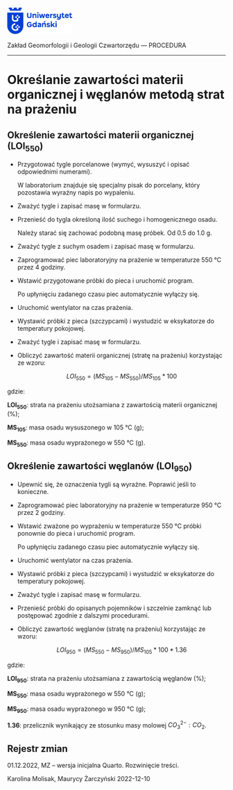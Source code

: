 
<div fig-alt="Logo: Uniwersytet Gdański" fig-align="left">

[<img src="images/log-ug_pl.png" width="150" />](https://geomorfologia.ug.edu.pl)

</div>

Zakład Geomorfologii i Geologii Czwartorzędu — PROCEDURA

------------------------------------------------------------------------

# Określanie zawartości materii organicznej i węglanów metodą strat na prażeniu

## Określenie zawartości materii organicznej (LOI<sub>550</sub>)

- Przygotować tygle porcelanowe (wymyć, wysuszyć i opisać odpowiednimi
  numerami).

  W laboratorium znajduje się specjalny pisak do porcelany, który
  pozostawia wyraźny napis po wypaleniu.

- Zważyć tygle i zapisać masę w formularzu.

- Przenieść do tygla określoną ilość suchego i homogenicznego osadu.

  Należy starać się zachować podobną masę próbek. Od 0.5 do 1.0 g.

- Zważyć tygle z suchym osadem i zapisać masę w formularzu.

- Zaprogramować piec laboratoryjny na prażenie w temperaturze 550 °C
  przez 4 godziny.

- Wstawić przygotowane próbki do pieca i uruchomić program.

  Po upłynięciu zadanego czasu piec automatycznie wyłączy się.

- Uruchomić wentylator na czas prażenia.

- Wystawić próbki z pieca (szczypcami) i wystudzić w eksykatorze do
  temperatury pokojowej.

- Zważyć tygle i zapisać masę w formularzu.

- Obliczyć zawartość materii organicznej (stratę na prażeniu)
  korzystając ze wzoru:

  $$
  LOI_{550} = (MS_{105} - MS_{550}) / MS_{105} * 100
  $$

gdzie:

**LOI<sub>550</sub>**: strata na prażeniu utożsamiana z zawartością
materii organicznej (%);

**MS<sub>105</sub>**: masa osadu wysuszonego w 105 °C (g);

**MS<sub>550</sub>**: masa osadu wyprażonego w 550 °C (g).

## Określenie zawartości węglanów (LOI<sub>950</sub>)

- Upewnić się, że oznaczenia tygli są wyraźne. Poprawić jeśli to
  konieczne.

- Zaprogramować piec laboratoryjny na prażenie w temperaturze 950 °C
  przez 2 godziny.

- Wstawić zważone po wyprażeniu w temperaturze 550 °C próbki ponownie do
  pieca i uruchomić program.

  Po upłynięciu zadanego czasu piec automatycznie wyłączy się.

- Uruchomić wentylator na czas prażenia.

- Wystawić próbki z pieca (szczypcami) i wystudzić w eksykatorze do
  temperatury pokojowej.

- Zważyć tygle i zapisać masę w formularzu.

- Przenieść próbki do opisanych pojemników i szczelnie zamknąć lub
  postępować zgodnie z dalszymi procedurami.

- Obliczyć zawartość węglanów (stratę na prażeniu) korzystając ze wzoru:

  $$
  LOI_{950} = (MS_{550} - MS_{950}) / MS_{105} * 100 * 1.36
  $$

gdzie:

**LOI<sub>950</sub>**: strata na prażeniu utożsamiana z zawartością
węglanów (%);

**MS<sub>550</sub>**: masa osadu wyprażonego w 550 °C (g);

**MS<sub>950</sub>**: masa osadu wyprażonego w 950 °C (g);

**1.36**: przelicznik wynikający ze stosunku masy molowej
$CO_3^{2-}:CO_2$.

## Rejestr zmian

01.12.2022, MZ – wersja inicjalna Quarto. Rozwinięcie treści.

Karolina Molisak, Maurycy Żarczyński 2022-12-10

